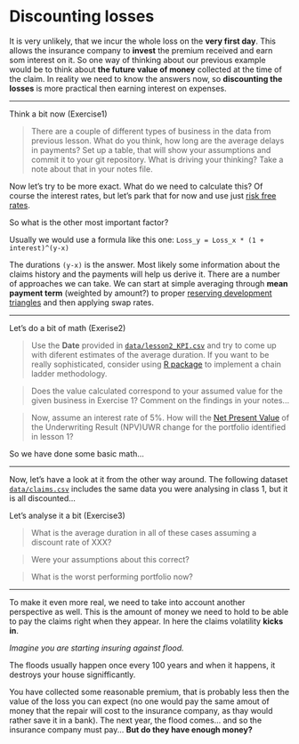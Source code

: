 # Discounting  losses

It is very unlikely, that we incur the whole loss on the __very first day__. This allows the insurance company to __invest__ the premium received and earn som interest on it. So one way of thinking about our previous example would be to think about __the future value of money__ collected at the time of the claim. In reality we need to know the answers now, so __discounting the losses__ is more practical then earning interest on expenses.

-------------------------------

Think a bit now (Exercise1)
> There are a couple of different types of business in the data from previous lesson. What do you think, how long are the average delays in payments? Set up a table, that will show your assumptions and commit it to your git repository. What is driving your thinking? Take a note about that in your notes file.

Now let’s try to be more exact. What do we need to calculate this? Of course the interest rates, but let’s park that for now and use just [risk free rates](https://en.wikipedia.org/wiki/Risk-free_interest_rate). 

So what is the other most important factor?

Usually we would use a formula like this one: `Loss_y = Loss_x * (1 + interest)^(y-x)`

The durations `(y-x)` is the answer. Most likely some information about the claims history and the payments will help us derive it. There are a number of approaches we can take. We can start at simple averaging through __mean payment term__ (weighted by amount?) to proper [reserving development triangles](https://en.wikipedia.org/wiki/Chain-ladder_method) and then applying swap rates.

-------------------------------

Let’s do a bit of math (Exerise2)
> Use the __Date__ provided in [`data/lesson2_KPI.csv`](../../../data/lesson2_KPI.csv) and try to come up with diferent estimates of the average duration. If you want to be really sophisticated, consider using [R package](https://cran.r-project.org/web/packages/ChainLadder/index.html) to implement a chain ladder methodology.

> Does the value calculated correspond to your assumed value for the given business in Exercise 1? Comment on the findings in your notes...

> Now, assume an interest rate of 5%. How will the [Net Present Value](https://en.wikipedia.org/wiki/Net_present_value) of the Underwriting Result (NPV)UWR change for the portfolio identified in lesson 1?

So we have done some basic math...

--------------------------------

Now, let’s have a look at it from the other way around. 
The following dataset [`data/claims.csv`](../../../data/claims.csv) includes the same data you were analysing in class 1, but it is all discounted...

Let’s analyse it a bit (Exercise3)
> What is the average duration in all of these cases assuming a discount rate of XXX?

> Were your assumptions about this correct? 

> What is the worst performing portfolio now?

--------------------------------

To make it even more real, we need to take into account another perspective as well. 
This is the amount of money we need to hold to be able to pay the claims right when they appear. In here the claims volatility __kicks in__.

_Imagine you are starting insuring against flood._

The floods usually happen once every 100 years and when it happens, it destroys your house signifficantly. 

You have collected some reasonable premium, that is probably less then the value of the loss you can expect (no one would pay the same amout of money that the repair will cost to the insurance company, as thay would rather save it in a bank). The next year, the flood comes... and so the insurance company must pay... __But do they have enough money?__